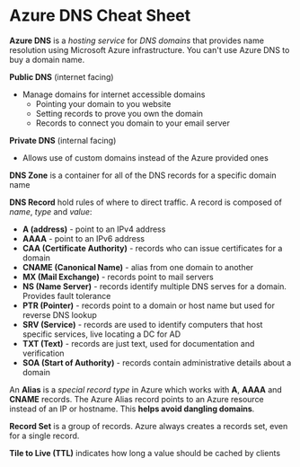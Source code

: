 # Azure DNS Cheat Sheet

**Azure DNS** is a *hosting service* for *DNS domains* that provides name resolution using Microsoft Azure infrastructure.  You can't use Azure DNS to buy a domain name.

**Public DNS** (internet facing)

- Manage domains for internet accessible domains
  - Pointing your domain to you website
  - Setting records to prove you own the domain
  - Records to connect you domain to your email server

**Private DNS** (internal facing)

- Allows use of custom domains instead of the Azure provided ones

**DNS Zone** is a container for all of the DNS records for a specific domain name

**DNS Record** hold rules of where to direct traffic.  A record is composed of *name*, *type* and *value*:

- **A (address)** - point to an IPv4 address
- **AAAA** - point to an IPv6 address
- **CAA (Certificate Authority)** - records who can issue certificates for a domain
- **CNAME (Canonical Name)** - alias from one domain to another
- **MX (Mail Exchange)** - records point to mail servers
- **NS (Name Server)** - records identify multiple DNS serves for a domain.  Provides fault tolerance 
- **PTR (Pointer)** - records point to a domain or host name but used for reverse DNS lookup
- **SRV (Service)** - records are used to identify computers that host specific services, live locating a DC for AD 
- **TXT (Text)** - records are just text, used for documentation and verification 
- **SOA (Start of Authority)** - records contain administrative details about a domain

An **Alias** is a *special record type* in Azure which works with **A**, **AAAA** and **CNAME** records.  The Azure Alias record points to an Azure resource instead of an IP or hostname.  This **helps avoid dangling domains**.

**Record Set** is a group of records.  Azure always creates a records set, even for a single record.

**Tile to Live (TTL)** indicates how long a value should be cached by clients